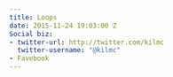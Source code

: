```yaml
---
title: Loops
date: 2015-11-24 19:03:00 Z
Social biz:
- twitter-url: http://twitter.com/kilmc
  twitter-username: "@kilmc"
- Favebook
---
```


